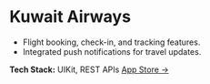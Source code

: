 # Kuwait Airways

- Flight booking, check-in, and tracking features.
- Integrated push notifications for travel updates.

**Tech Stack:** UIKit, REST APIs
[App Store →](https://apps.apple.com/us/app/kuwait-airways/id1006385313)
